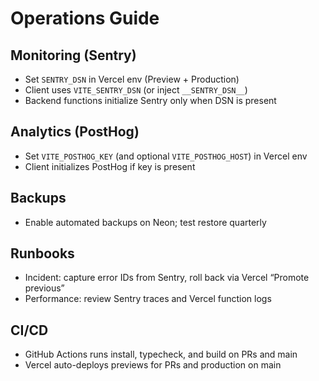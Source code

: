 # Operations Guide

## Monitoring (Sentry)
- Set `SENTRY_DSN` in Vercel env (Preview + Production)
- Client uses `VITE_SENTRY_DSN` (or inject `__SENTRY_DSN__`)
- Backend functions initialize Sentry only when DSN is present

## Analytics (PostHog)
- Set `VITE_POSTHOG_KEY` (and optional `VITE_POSTHOG_HOST`) in Vercel env
- Client initializes PostHog if key is present

## Backups
- Enable automated backups on Neon; test restore quarterly

## Runbooks
- Incident: capture error IDs from Sentry, roll back via Vercel “Promote previous”
- Performance: review Sentry traces and Vercel function logs

## CI/CD
- GitHub Actions runs install, typecheck, and build on PRs and main
- Vercel auto-deploys previews for PRs and production on main
